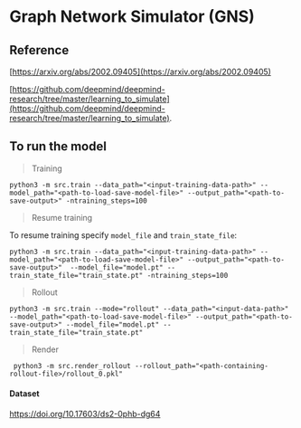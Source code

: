 # Graph Network Simulator (GNS)

## Reference
[https://arxiv.org/abs/2002.09405](https://arxiv.org/abs/2002.09405)

[https://github.com/deepmind/deepmind-research/tree/master/learning_to_simulate](https://github.com/deepmind/deepmind-research/tree/master/learning_to_simulate).


## To run the model
> Training
```shell
python3 -m src.train --data_path="<input-training-data-path>" --model_path="<path-to-load-save-model-file>" --output_path="<path-to-save-output>" -ntraining_steps=100
```

> Resume training

To resume training specify `model_file` and `train_state_file`:

```shell
python3 -m src.train --data_path="<input-training-data-path>" --model_path="<path-to-load-save-model-file>" --output_path="<path-to-save-output>"  --model_file="model.pt" --train_state_file="train_state.pt" -ntraining_steps=100
```

> Rollout
```shell
python3 -m src.train --mode="rollout" --data_path="<input-data-path>" --model_path="<path-to-load-save-model-file>" --output_path="<path-to-save-output>" --model_file="model.pt" --train_state_file="train_state.pt"
```

> Render
```shell
 python3 -m src.render_rollout --rollout_path="<path-containing-rollout-file>/rollout_0.pkl" 
```


#### Dataset
https://doi.org/10.17603/ds2-0phb-dg64
